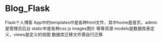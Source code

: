 # Blog_Flask
Flask个人博客
App中的templates中是各种html文件，其中home是首页，admin是管理员后台
static中是各种css js images图片 等等资源
models是数据库表定义，views是定义的视图
数据库迁移文件需自行迁移
